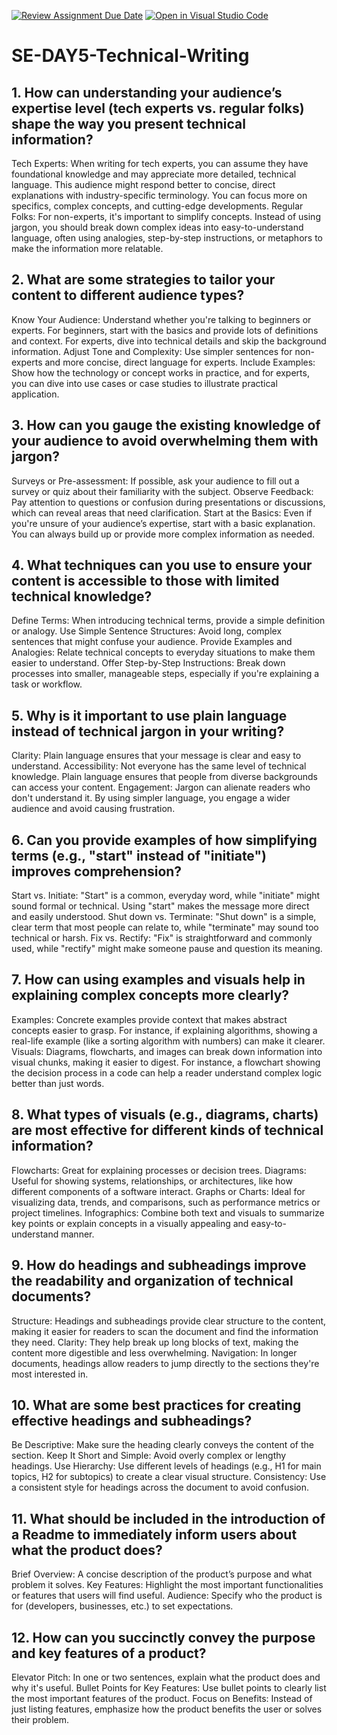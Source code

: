 [![Review Assignment Due Date](https://classroom.github.com/assets/deadline-readme-button-22041afd0340ce965d47ae6ef1cefeee28c7c493a6346c4f15d667ab976d596c.svg)](https://classroom.github.com/a/zsAR-pyY)
[![Open in Visual Studio Code](https://classroom.github.com/assets/open-in-vscode-2e0aaae1b6195c2367325f4f02e2d04e9abb55f0b24a779b69b11b9e10269abc.svg)](https://classroom.github.com/online_ide?assignment_repo_id=18491790&assignment_repo_type=AssignmentRepo)
# SE-DAY5-Technical-Writing
## 1. How can understanding your audience’s expertise level (tech experts vs. regular folks) shape the way you present technical information?
Tech Experts: When writing for tech experts, you can assume they have foundational knowledge and may appreciate more detailed, technical language. This audience might respond better to concise, direct explanations with industry-specific terminology. You can focus more on specifics, complex concepts, and cutting-edge developments.
Regular Folks: For non-experts, it's important to simplify concepts. Instead of using jargon, you should break down complex ideas into easy-to-understand language, often using analogies, step-by-step instructions, or metaphors to make the information more relatable.

## 2. What are some strategies to tailor your content to different audience types?
Know Your Audience: Understand whether you're talking to beginners or experts. For beginners, start with the basics and provide lots of definitions and context. For experts, dive into technical details and skip the background information.
Adjust Tone and Complexity: Use simpler sentences for non-experts and more concise, direct language for experts.
Include Examples: Show how the technology or concept works in practice, and for experts, you can dive into use cases or case studies to illustrate practical application.

## 3. How can you gauge the existing knowledge of your audience to avoid overwhelming them with jargon?
Surveys or Pre-assessment: If possible, ask your audience to fill out a survey or quiz about their familiarity with the subject.
Observe Feedback: Pay attention to questions or confusion during presentations or discussions, which can reveal areas that need clarification.
Start at the Basics: Even if you're unsure of your audience’s expertise, start with a basic explanation. You can always build up or provide more complex information as needed.

## 4. What techniques can you use to ensure your content is accessible to those with limited technical knowledge?
Define Terms: When introducing technical terms, provide a simple definition or analogy.
Use Simple Sentence Structures: Avoid long, complex sentences that might confuse your audience.
Provide Examples and Analogies: Relate technical concepts to everyday situations to make them easier to understand.
Offer Step-by-Step Instructions: Break down processes into smaller, manageable steps, especially if you're explaining a task or workflow.

## 5. Why is it important to use plain language instead of technical jargon in your writing?
Clarity: Plain language ensures that your message is clear and easy to understand.
Accessibility: Not everyone has the same level of technical knowledge. Plain language ensures that people from diverse backgrounds can access your content.
Engagement: Jargon can alienate readers who don't understand it. By using simpler language, you engage a wider audience and avoid causing frustration.

## 6. Can you provide examples of how simplifying terms (e.g., "start" instead of "initiate") improves comprehension?
Start vs. Initiate: "Start" is a common, everyday word, while "initiate" might sound formal or technical. Using "start" makes the message more direct and easily understood.
Shut down vs. Terminate: "Shut down" is a simple, clear term that most people can relate to, while "terminate" may sound too technical or harsh.
Fix vs. Rectify: "Fix" is straightforward and commonly used, while "rectify" might make someone pause and question its meaning.

## 7. How can using examples and visuals help in explaining complex concepts more clearly?
Examples: Concrete examples provide context that makes abstract concepts easier to grasp. For instance, if explaining algorithms, showing a real-life example (like a sorting algorithm with numbers) can make it clearer.
Visuals: Diagrams, flowcharts, and images can break down information into visual chunks, making it easier to digest. For instance, a flowchart showing the decision process in a code can help a reader understand complex logic better than just words.

## 8. What types of visuals (e.g., diagrams, charts) are most effective for different kinds of technical information?
Flowcharts: Great for explaining processes or decision trees.
Diagrams: Useful for showing systems, relationships, or architectures, like how different components of a software interact.
Graphs or Charts: Ideal for visualizing data, trends, and comparisons, such as performance metrics or project timelines.
Infographics: Combine both text and visuals to summarize key points or explain concepts in a visually appealing and easy-to-understand manner.

## 9. How do headings and subheadings improve the readability and organization of technical documents?
Structure: Headings and subheadings provide clear structure to the content, making it easier for readers to scan the document and find the information they need.
Clarity: They help break up long blocks of text, making the content more digestible and less overwhelming.
Navigation: In longer documents, headings allow readers to jump directly to the sections they're most interested in.

## 10. What are some best practices for creating effective headings and subheadings?
Be Descriptive: Make sure the heading clearly conveys the content of the section.
Keep It Short and Simple: Avoid overly complex or lengthy headings.
Use Hierarchy: Use different levels of headings (e.g., H1 for main topics, H2 for subtopics) to create a clear visual structure.
Consistency: Use a consistent style for headings across the document to avoid confusion.

## 11. What should be included in the introduction of a Readme to immediately inform users about what the product does?
Brief Overview: A concise description of the product’s purpose and what problem it solves.
Key Features: Highlight the most important functionalities or features that users will find useful.
Audience: Specify who the product is for (developers, businesses, etc.) to set expectations.

## 12. How can you succinctly convey the purpose and key features of a product?
Elevator Pitch: In one or two sentences, explain what the product does and why it's useful.
Bullet Points for Key Features: Use bullet points to clearly list the most important features of the product.
Focus on Benefits: Instead of just listing features, emphasize how the product benefits the user or solves their problem.
